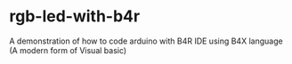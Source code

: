 # rgb-led-with-b4r
A demonstration of how to code arduino with B4R IDE using B4X language (A modern form of Visual basic)
